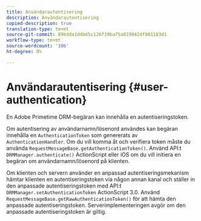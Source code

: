 ```yaml
---
title: Användarautentisering
description: Användarautentisering
copied-description: true
translation-type: tm+mt
source-git-commit: 89bdda1d4bd5c126f19ba75a819942df901183d1
workflow-type: tm+mt
source-wordcount: '106'
ht-degree: 0%

---
```



# Användarautentisering {#user-authentication}

En Adobe Primetime DRM-begäran kan innehålla en autentiseringstoken.

Om autentisering av användarnamn/lösenord användes kan begäran innehålla en `AuthenticationToken` som genererats av `AuthenticationHandler`. Om du vill komma åt och verifiera token måste du använda `RequestMessageBase.getAuthenticationToken()`. Använd API:t `DRMManager.authenticate()` ActionScript eller iOS om du vill initiera en begäran om användarnamn/lösenord på klienten.

Om klienten och servern använder en anpassad autentiseringsmekanism hämtar klienten en autentiseringstoken via någon annan kanal och ställer in den anpassade autentiseringstoken med API:t `DRMManager.setAuthenticationToken` ActionScript 3.0. Använd `RequestMessageBase.getRawAuthenticationToken()` för att hämta den anpassade autentiseringstoken. Serverimplementeringen avgör om den anpassade autentiseringstoken är giltig.
